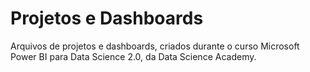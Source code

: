 # Projetos e Dashboards
Arquivos de projetos e dashboards, criados durante o curso Microsoft Power BI para Data Science 2.0, da Data Science Academy.
